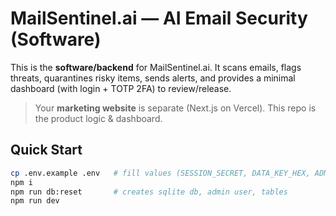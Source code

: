 # MailSentinel.ai — AI Email Security (Software)

This is the **software/backend** for MailSentinel.ai. It scans emails, flags threats, quarantines risky items, sends alerts, and provides a minimal dashboard (with login + TOTP 2FA) to review/release.

> Your **marketing website** is separate (Next.js on Vercel). This repo is the product logic & dashboard.

## Quick Start

```bash
cp .env.example .env   # fill values (SESSION_SECRET, DATA_KEY_HEX, ADMIN_* at least)
npm i
npm run db:reset       # creates sqlite db, admin user, tables
npm run dev
